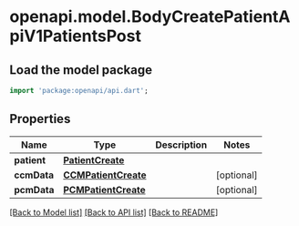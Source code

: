 # openapi.model.BodyCreatePatientApiV1PatientsPost

## Load the model package
```dart
import 'package:openapi/api.dart';
```

## Properties
Name | Type | Description | Notes
------------ | ------------- | ------------- | -------------
**patient** | [**PatientCreate**](PatientCreate.md) |  | 
**ccmData** | [**CCMPatientCreate**](CCMPatientCreate.md) |  | [optional] 
**pcmData** | [**PCMPatientCreate**](PCMPatientCreate.md) |  | [optional] 

[[Back to Model list]](../README.md#documentation-for-models) [[Back to API list]](../README.md#documentation-for-api-endpoints) [[Back to README]](../README.md)


